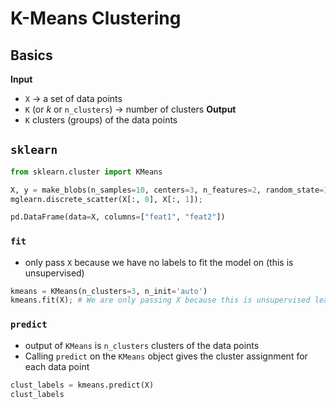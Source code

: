 # K-Means Clustering
## Basics
**Input**
- `X` $\rightarrow$ a set of data points  
- `K` (or $k$ or `n_clusters`) $\rightarrow$ number of clusters
**Output**
- `K` clusters (groups) of the data points 
## `sklearn`
```python
from sklearn.cluster import KMeans

X, y = make_blobs(n_samples=10, centers=3, n_features=2, random_state=10)
mglearn.discrete_scatter(X[:, 0], X[:, 1]);

pd.DataFrame(data=X, columns=["feat1", "feat2"])
```
### `fit`
- only pass `X` because we have no labels to fit the model on (this is unsupervised)
```python
kmeans = KMeans(n_clusters=3, n_init='auto')
kmeans.fit(X); # We are only passing X because this is unsupervised learning
```
### `predict`
- output of `KMeans` is `n_clusters` clusters of the data points
- Calling `predict` on the `KMeans` object gives the cluster assignment for each data point
```python
clust_labels = kmeans.predict(X)
clust_labels
```